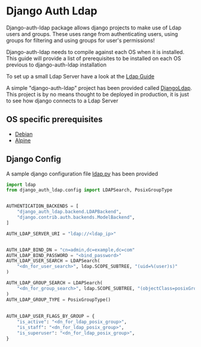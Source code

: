 # Django Auth Ldap

Django-auth-ldap package allows django projects to make use of Ldap users and groups. These uses range from authenticating users, using groups for filtering and using groups for user's permissions!

Django-auth-ldap needs to compile against each OS when it is installed. This guide will provide a list of prerequisites to be installed on each OS previous to django-auth-ldap installation

To set up a small Ldap Server have a look at the [Ldap Guide]

A simple "django-auth-ldap" project has been provided called [DjangoLdap]. This project is by no means thought to be deployed in production, it is just to see how django connects to a Ldap Server

## OS specific prerequisites
* [Debian]
* [Alpine]

## Django Config
A sample django configuration file [ldap.py] has been provided
```python
import ldap
from django_auth_ldap.config import LDAPSearch, PosixGroupType


AUTHENTICATION_BACKENDS = [
    "django_auth_ldap.backend.LDAPBackend",
    "django.contrib.auth.backends.ModelBackend",
]

AUTH_LDAP_SERVER_URI = "ldap://<ldap_ip>"


AUTH_LDAP_BIND_DN = "cn=admin,dc=example,dc=com"
AUTH_LDAP_BIND_PASSWORD = "<bind_password>"
AUTH_LDAP_USER_SEARCH = LDAPSearch(
    "<dn_for_user_search>", ldap.SCOPE_SUBTREE, "(uid=%(user)s)"
)

AUTH_LDAP_GROUP_SEARCH = LDAPSearch(
    "<dn_for_group_search>", ldap.SCOPE_SUBTREE, "(objectClass=posixGroup)"
)
AUTH_LDAP_GROUP_TYPE = PosixGroupType()
 
 
AUTH_LDAP_USER_FLAGS_BY_GROUP = {
    "is_active": "<dn_for_ldap_posix_group>",
    "is_staff": "<dn_for_ldap_posix_group>",
    "is_superuser": "<dn_for_ldap_posix_group>",
}
 
```

[Debian]: Debian
[Alpine]: Alpine
[ldap.py]: ldap.py
[Ldap Guide]: /package_specific/Ldap
[DjangoLdap]: DjangoLdap
